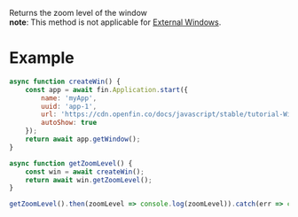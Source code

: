 Returns the zoom level of the window
<br>__note__: This method is not applicable for <a href="ExternalWindow.html"> External Windows</a>.

# Example
```js
async function createWin() {
    const app = await fin.Application.start({
        name: 'myApp',
        uuid: 'app-1',
        url: 'https://cdn.openfin.co/docs/javascript/stable/tutorial-Window.getZoomLevel.html',
        autoShow: true
    });
    return await app.getWindow();
}

async function getZoomLevel() {
    const win = await createWin();
    return await win.getZoomLevel();
}

getZoomLevel().then(zoomLevel => console.log(zoomLevel)).catch(err => console.log(err));
```
